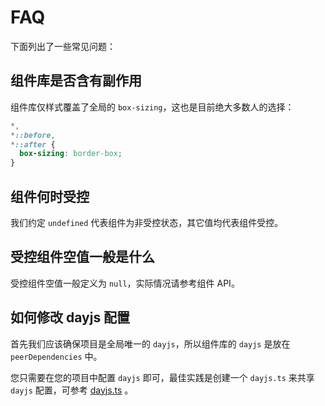 # FAQ

下面列出了一些常见问题：

## 组件库是否含有副作用

组件库仅样式覆盖了全局的 `box-sizing`，这也是目前绝大多数人的选择：

```scss
*,
*::before,
*::after {
  box-sizing: border-box;
}
```

## 组件何时受控

我们约定 `undefined` 代表组件为非受控状态，其它值均代表组件受控。

## 受控组件空值一般是什么

受控组件空值一般定义为 `null`，实际情况请参考组件 API。

## 如何修改 dayjs 配置

首先我们应该确保项目是全局唯一的 `dayjs`，所以组件库的 `dayjs` 是放在 `peerDependencies` 中。

您只需要在您的项目中配置 `dayjs` 即可，最佳实践是创建一个 `dayjs.ts` 来共享 `dayjs` 配置，可参考 [dayjs.ts](https://github.com/DevCloudFE/react-devui/blob/main/packages/platform/src/app/dayjs.ts) 。
